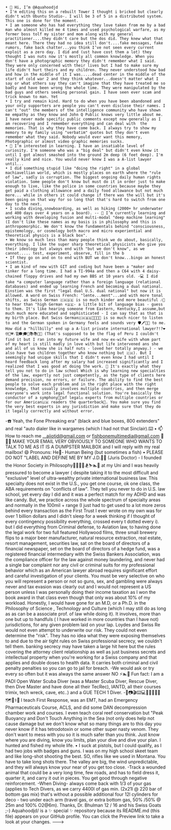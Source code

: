     • 👋 Hi, I’m @Aquahoodjd
    • I'm editing this on a rebuilt Tower I thought i bricked but clearly didn't with Ubuntu Studio-. I will be 3 of 5 in a distributed system. This one is done for the moment.
    • I am someone who has had everything they love taken from me by a bad man who almost killed me 4 times and used psychological warfare, as my former boss tolf my sister and mom along with my general practitioner....they didn't care but the dos did. They knew what that meant here. There they had no idea still don't....fake messages, fake rumors, fake back chatter...you think I’ve not seen every current exploit as a zero day. I did and (ust have cost them a lot) they thought I was nuts now it's mostly all common knowledge. When you don't have a photographic memory they didn't remember what I said. They were only concerned with their lives but I had to make sure my life didn't hurt theirs and my children. They never understood how bad and how in the middle of it I was.....dead center in the middle of the start of cold war 2 and they think whatever...doesn't matter what I say or what others say they can't imagine that they have treated me so badly and have been wrong the whole time. They were manipulated by the bad guys and others seeking personal gain. I have seen ever scam and trick known to man. Yet
    • I try and remain kind. Hard to do when you have been abandoned and your only supporters are people you can't even disclose their names. I can't "out" the members of the intelligence community who have shown me empathy as they know and John Q Public knows very little about me. I have never made specific public comments except now generally as I am recovering and I remember everything and can deal with  the memories. That is why they have come back. I always try to show my memory to my family using "verbatim" quotes but they don't even remember what they said. Nobody would ever want this memory, Photographic or almost video graphic memories sucks.
    • 👀 I’m interested in learning. I have an insatiable level of curiosity. I'm someone who was a "big deal" but didn't even know it until I got almost smashed into the ground 2m deep (6 feet deep). I'm really kind and nice. You would never know I was a A-list lawyer until...
    • I did something stupid like "doing the right" in a global machiavellian world, which is mostly places on earth where the "rule of law", sadly is corruption. The biggest ongoing daily human rights violation. Some people don't know but must do it in order just to make enough to live, like the police in some countries because maybe they get paid a clothing allowance and a daily food allowance but not much more... while in others it could change if there was the will but it's been going on that way for so long that that's hard to switch from one day to the next.
    • I scuba diving,snowboarding, as well as hiking (2000+ hr underwater and 400 days over 4 years on a board). -- 🌱 I’m currently learning and working with developing fusion and multi-modal "deep machine learning" (I don't like these names as my basis is in philosophy and this is anthropomorphic. We don't know the fundamentals behind "consciousness, epistemology, or cosmology both macro and micro experiential and theoretical physics is a black box".
    • We know so much less than many people think we do about, basically, everything. I like the super sharp theoretical physicists who give you their ideology but always end with "but we don't know", as we cannot..... test, experiment, observe, fill in the b
    • If they go on and on to end with BUT we don't know...bingo an honest scientist.
    • I am kind of new with GIT and coding but have been a "maker and tinker for a long time. I had a TI-994a and then a C64 with 4 daisy-chained floppy drives and had my own BBS at 10 years old. -💻 I did take *a computer language rather than a foreign language (relational databases) and ended up learning French and becoming a dual national. Einstien was the first "legal dual U.S. dual national" but now it is allowed. A word on Swiss French: "lente...ment"...and with more tonal shifts, as Swiss German 🇨🇭🇩🇪 is so much kinder and more beautiful 🎶🎼 to hear than "high German ⬆️🇩🇪- a little bit of language bias - guess to them. It's like hearing someone from Eastern, Kentucky,I assume,but much much more educated and sophisticated - I can say that as that is my birth place. But Swiss German🇨🇭🇧🇪🎹🎷🎻🎷 is so much nicer to listen to and the German spoken in Germany feels and sounds very 🛡️🗡️📣📢 to me. How did a "hillbilly" end up a A-list private international lawyer?!?❤️🤓💯💔☄️🎖️🎓🎓💼📚📚🇵🇪 (That's supposed to be the flag of Peru I couldn't find it but I ran into my future wife and now ex-wife with whom part of my heart is still madly in love with but life intervened ans she and all of us know she is half nuts - loved her totally anyway.) - we also have two children together who know nothing but 🇨🇭). But I seemingly had unique skills that I didn't even know I had until I heard feedback long after my salary had increased significantly and I realized that I was good at doing the work. 🚫 It's exactly what they tell you not to do in law school Which is why learning new specialties of the law, expertly not just competently, as the type of clients here demand precision, no errors, or failure. The ability to find the best people to solve each problem and in the right place with the right knowledge, that usually involves multiple countries, and then merge everyone's work into legal functional solution. You're basically the conductor of a symphony🎼🎶of legal⚖️ experts from multiple countries or for our American🇺🇲 readers the quarterback🏉. You make sure you find the very best experts in any jurisdiction and make sure that they do it legally correctly and without error.
-☎️ Yeah, the Fone Phreaking era" (black and blue boxes, 800 extenders" and real "auto dialer like in wargames (which I had not that Sinclair).⌨️
    • 📫 How to reach me ...aiiotjd@gmail.com or fishbonemultimedia@gmail.com 🛑🚧🚨 MAKE YOUR EMAIL VERY OBVIOUSLY TO SOMEONE WHO WANTS TO TALK TO ME AS IT IS A DUMPSTER MAILBOX and I will reply with my real mailbox!
😄 Pronouns: He🧑- Human Being (but sometimes a fish)
    • PLEASE DO NOT "LABEL AND DEFINE ME BY MY J.D.🧑‍⚖️ (Juris Doctor) - I founded the Honor Society in Philosophy🧑‍💻🧑‍🎓🏂⛷️🏊🚣 at my Uni and I was heavily pressured to become a lawyer ( despite taking it to the most difficult and "exclusive" level of ultra-wealthy private international business law. This specialty does not exist in the U.S., you get one course, ok one class, the ABA requirements on "conflicts of law". They tell you never to do in U.S. law school, yet every day I did and it was a perfect match for my ADHD and was like candy. But, we practice across the whole spectrum of specialty areas and normally in the 100mil + range (I just had to get used to a lot more zeros behind every transaction as the First Trust I ever wrote on my own was for over 1 billion dollars and I didn't sleep for a week thinking if I thought of every contingency possibility everything, crossed every t dotted every i). but I did everything from Criminal defense, to Aviation law, to having done the legal work for two full featured Hollywood films, three small brewery flips to a major beer manufacturer, natural resource extraction, real estate, resort management, securities law, sat on the board of directors of a financial newspaper, set on the board of directors of a hedge fund, was a registered financial intermediary with the Swiss Bankers Association, was the compliance officer for the law against money laundering, and never had a single bar complaint nor any civil or criminal suits for my professional behavior which as an American lawyer abroad requires significant effort and careful investigation of your clients. You must be very selective on who you will represent a person or not so guns, sex, and gambling were always never and tax evasion was clearly out and I would not represent a US person unless I was personally doing their income taxation as I won the book award in that class even though that only was about 10% of my workload. Honestly, I would have gone for an M.D, or a Ph.D. in the Philosophy of Science , Technology and Culture (which I may still do as long as as can be a associate prof. of law while doing it). It involves, more than one but up to handfuls ( I have worked in more countries than I have not) jurisdictions, for any given problem laid on your lap. Loydes and Swiss Re would not even attempt to underwrite our risk. They could not even determine the "risk". They has no idea what they were exposing themselves to and due to the air tight rules on Swiss professional secrecy, we couldn't tell them. banking secrecy may have taken a large hit here but the rules covering the attorney client relationship as well as just business secrets and intellectual property when you're working for a Swiss company and that applies and double doses to health data. It carries both criminal and civil penalty penalties so you can go to jail for breach. -We would ask or try every so often but it was always the same answer NO ⚡🏊🚣 Fun fact: I am a PADI Open Water Scuba Diver (was a Master Scuba Diver, Rescue Diver, then Dive Master and have done all their TecRec), IANTD, all their courses trimix, tech wreck, cave, etc..) and a GUE TECH 1 Diver. 
-🛟📷🎬⌨️💻💾⛵🛶🚀🌐🗺️🗾⚕️🥼 I teach First Response, was an EMT, had an Emergency Pharmaceuticals Course, ACLS, and did some DAN decompression chamber work and courses. I even teach coral reef conservation but "Peak Buoyancy and Don't Touch Anything in the Sea (not only does help not cause damage but we don't know what so many things are to this day you never know if it has tetrodotoxin or some other super nasty venom. They don't want to mess with you so it is much safer than you think. Just know where you are diving, know you limits, plan your dive and dive your plan. I hunted and fished my whole life.
    • I suck at pistols, but I could qualify, as I had two jobs with badges and guns. I was on my high school skeet team and like long-shot shooting the best. SO, rifles like we used in Montana. You have to take long shots there. The valley are big, the wind unpredictable, and they will always know your near of you get too close. -Track a wounded animal that could be a very long time, few roads, and has to field dress it, quarter it, and carry it out in pieces. You get good through negative reinforcement. -When Diving- always come back with 1/3 of your gas (applies to Tech Divers, as we carry 4400l of gas min. (2x21l @ 220 bar of bottom gas mix) that's without a possible additional four 12l cylinders for deco - two under each arm (travel gas, or extra bottom gas, 50% /50% @ 25m and 100% O2@6m). Thanks, Dr. Bhulman 12 / 16 and his Swiss Goats ;-) 
Aquahoodjd/ is a ✨ special ✨ repository because its README.md (this file) appears on your GitHub profile. You can click the Preview link to take a look at your changes. --->
